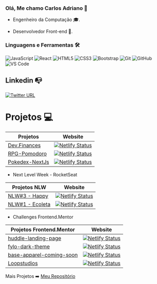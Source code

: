 ### Olá, Me chamo Carlos Adriano 👋

 - Engenheiro da Computação 🎓.

 - Desenvolvedor Front-end 🤖.

### Linguagens e Ferramentas 🛠 
![JavaScript](https://img.shields.io/badge/-JavaScript-%23F7DF1C?style=flat-square&logo=javascript&logoColor=000000&labelColor=%23F7DF1C&color=%23FFCE5A)
![React](https://img.shields.io/badge/-React-61DAFB?style=flat-square&logo=react&logoColor=ffffff)
![HTML5](https://img.shields.io/badge/-HTML5-%23E44D27?style=flat-square&logo=html5&logoColor=ffffff)
![CSS3](https://img.shields.io/badge/-CSS3-%231572B6?style=flat-square&logo=css3)
![Bootstrap](https://img.shields.io/badge/-Bootstrap-563D7C?style=flat-square&logo=Bootstrap)
![Git](https://img.shields.io/badge/-Git-%23F05032?style=flat-square&logo=git&logoColor=%23ffffff)
![GitHub](https://img.shields.io/badge/-GitHub-181717?style=flat-square&logo=github)
![VS Code](http://img.shields.io/badge/-VS%20Code-007ACC?style=flat-square&logo=visual-studio-code&logoColor=ffffff)

## Linkedin :mailbox_with_no_mail:


[![Twitter URL](https://img.shields.io/twitter/url?color=%230072b1&label=Linkedin&logo=linkedin&logoColor=%230072b1&style=flat-square&url=https%3A%2F%2Fwww.linkedin.com%2Fin%2Falejandro-ramirez-ciceros%2F)](https://www.linkedin.com/in/carlosadrianoss/)

# Projetos :computer:

| Projetos           | Website       |
| -------------      |:-------------:|
| [Dev.Finances](https://github.com/Puidor/puidores-finances)         | [![Netlify Status](https://api.netlify.com/api/v1/badges/4f154618-3b08-489b-99a7-09470910ca3f/deploy-status)](https://puidores-finances.netlify.app/) |
| [RPG-Pomodoro](https://github.com/Puidor/rpg-pomodoro)              | [![Netlify Status](https://api.netlify.com/api/v1/badges/4f154618-3b08-489b-99a7-09470910ca3f/deploy-status)](https://puidores-rpg-pomodoro.netlify.app/) |
| [Pokedex-NextJs](https://github.com/Puidor/puidores-next-pokedex)   | [![Netlify Status](https://api.netlify.com/api/v1/badges/4f154618-3b08-489b-99a7-09470910ca3f/deploy-status)](https://puidores-pokedex.netlify.app/) |

- Next Level Week - RocketSeat

| Projetos NLW       | Website       |
| -------------      |:-------------:|
| [NLW#3 - Happy](https://github.com/Puidor/nlw03-happy)         | [![Netlify Status](https://api.netlify.com/api/v1/badges/4f154618-3b08-489b-99a7-09470910ca3f/deploy-status)](https://happy-puidores.netlify.app/) |
| [NLW#1 - Ecoleta](https://github.com/Puidor/nlw01-ecoleta)     | [![Netlify Status](https://api.netlify.com/api/v1/badges/99e877b2-e5ee-4763-ba90-62a63fc6a682/deploy-status)](https://nlw01-ecoleta.netlify.app/)  |


- Challenges Frontend.Mentor

| Projetos Frontend.Mentor | Website       |
| -------------            |:-------------:|
| [huddle-landing-page](https://github.com/Puidor/desafio-huddle-landing-page)                  | [![Netlify Status](https://api.netlify.com/api/v1/badges/99e877b2-e5ee-4763-ba90-62a63fc6a682/deploy-status)](https://puidores-huddle-landing-page.netlify.app/) |
| [fylo-dark-theme ](https://github.com/Puidor/desafio-fylo-dark-theme)                         | [![Netlify Status](https://api.netlify.com/api/v1/badges/0728dd0c-08cc-4886-8254-d56690dda50e/deploy-status)](https://puidores-fylo-dark-theme.netlify.app/)  |
| [base-apparel-coming-soon](https://github.com/Puidor/desafio-base-apparel-coming-soon-master) | [![Netlify Status](https://api.netlify.com/api/v1/badges/19543685-5ac0-49f8-83ce-39877e1d28a0/deploy-status)](https://puidores-base-apparel-coming-soon.netlify.app/)  |
| [Loopstudios](https://github.com/Puidor/loopstudios-landing-page-main)                        | [![Netlify Status](https://api.netlify.com/api/v1/badges/19543685-5ac0-49f8-83ce-39877e1d28a0/deploy-status)](https://puidores-loopstudios.netlify.app/)  |


Mais Projetos :arrow_right: [Meu Repositório](https://github.com/Puidor?tab=repositories)




